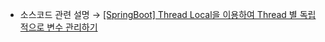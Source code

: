 * 소스코드 관련 설명 → <a href='https://jforj.tistory.com/417'>[SpringBoot] Thread Local을 이용하여 Thread 별 독립적으로 변수 관리하기</a>
